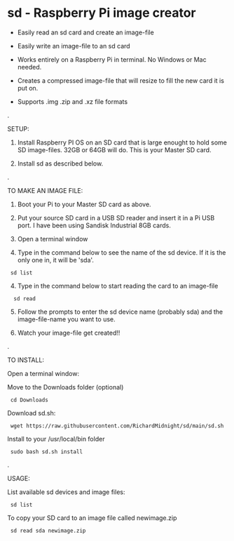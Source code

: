# sd - Raspberry Pi image creator

 - Easily read an sd card and create an image-file

 - Easily write an image-file to an sd card

 - Works entirely on a Raspberry Pi in terminal.  No Windows or Mac needed. 
 
 - Creates a compressed image-file that will resize to fill the new card it is put on.
 
 - Supports .img .zip and .xz file formats
 
.
 
 SETUP:
 
   1) Install Raspberry PI OS on an SD card that is large enought to hold some SD image-files.  32GB or 64GB will do.  This is your Master SD card.
   
   2) Install sd as described below.
   
.   

   
 TO MAKE AN IMAGE FILE:  
   
   1) Boot your Pi to your Master SD card as above.
   
   2) Put your source SD card in a USB SD reader and insert it in a Pi USB port.  I have been using Sandisk Industrial 8GB cards.
   
   3) Open a terminal window
   
   4) Type in the command below to see the name of the sd device.  If it is the only one in, it will be 'sda'.
  
     sd list
         
   4)  Type in the command below to start reading the card to an image-file
   
      sd read
        
   5) Follow the prompts to enter the sd device name (probably sda) and the image-file-name you want to use.
   
   6) Watch your image-file get created!!
   
 .
   

TO INSTALL:

Open a terminal window:

Move to the Downloads folder (optional)

     cd Downloads

Download sd.sh:

     wget https://raw.githubusercontent.com/RichardMidnight/sd/main/sd.sh


Install to your /usr/local/bin folder

     sudo bash sd.sh install

.

USAGE:

List available sd devices and image files:

     sd list 
     

To copy your SD card to an image file called newimage.zip

     sd read sda newimage.zip
